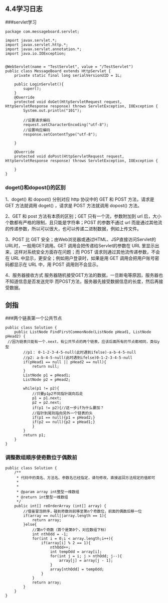 
## 4.4学习日志
###servlet学习
```
package com.messageboard.servlet;

import javax.servlet.*;
import javax.servlet.http.*;
import javax.servlet.annotation.*;
import java.io.IOException;


@WebServlet(name = "TestServlet", value = "/TestServlet")
public class MessageBoard extends HttpServlet {
    private static final long serialVersionUID = 1L;

    public LoginServlet(){
        super();
    }
    @Override
    protected void doGet(HttpServletRequest request, HttpServletResponse response) throws ServletException, IOException {
        System.out.println("101");

        //设置请求编码
        request.setCharacterEncoding("utf-8");
        //设置响应编码
        response.setContentType("utf-8");

    }

    @Override
    protected void doPost(HttpServletRequest request, HttpServletResponse response) throws ServletException, IOException {

    }
}
```
### doget()和dopost()的区别
1、doget() 和 dopost() 分别对应 http 协议中的 GET 和 POST 方法，请求是 GET 方法就调用 doget() ，请求是 POST 方法就调用 dopost() 方法。

2、GET 和 post 方法有本质的区别；GET 只有一个流，参数附加到 url 后，大小个数都有严格的限制，且只能是字符串；POST 的参数不通过 url 而是通过其他流的传递参数，所以可以很大，也可以传递二进制数据，例如上传文件。

3、POST 比 GET 安全；由Web浏览器或通过HTML、JSP直接访问Servlet的URL时，一般用GET调用。GET 调用会把传递给Servlet的参数在 URL 里显示出来，这样对系统安全方面存在问题；而 POST 请求则通过其他流传递参数，不会在 URL 中显示，更安全；例如用户登录时，如果是用 GET 调用会把用户账号密码都显示在 URL 中，用 POST 调用则不会显示。

4、服务器接收方式
服务器随机接受GET方法的数据，一旦断电等原因，服务器也不知道信息是否发送完毕
而POST方法，服务器先接受数据信息的长度，然后再接受数据。

## 剑指
###两个链表第一个公共节点
```
public class Solution {
    public ListNode FindFirstCommonNode(ListNode pHead1, ListNode pHead2) {
 //因为链表只能有一个.next，有公共节点的两个链表，应该后面所有的节点都相同，类似y型
        //p1： 0-1-2-3-4-5-null(此时遇到ifelse)-a-b-4-5-null
        //p2: a-b-4-5-null(此时遇到ifelse)0-1-2-3-4-5-null
        if(pHead1 == null || pHead2 == null){
            return null;
        }
        ListNode p1 = pHead1;
        ListNode p2 = pHead2;
        
        while(p1 != p2){
            //只要p1p2不同指针就向后走
            p1 = p1.next;
            p2 = p2.next;
            if(p1 != p2){//这一步if为什么要加？
            //指针到尾则指向另外一个链表的头
            if(p1 == null){p1 = pHead2;}
            if(p2 == null){p2 = pHead1;} 
            }
        }
        return p1;
    }
}
```

### 调整数组顺序使奇数位于偶数前

```
public class Solution {
    /**
     * 代码中的类名、方法名、参数名已经指定，请勿修改，直接返回方法规定的值即可
     *
     * 
     * @param array int整型一维数组 
     * @return int整型一维数组
     */
    public int[] reOrderArray (int[] array) {
        //借鉴冒泡排序，碰到奇数则前移至第n个奇数位，前面的偶数后移一位
        if(array == null||array.length == 1){
            return array;
        }else{
            //第n个奇数（首个是第0个，对应数组下标）
            int nthOdd = -1;
            for(int i = 0;i < array.length;i++){
                if(array[i] % 2 == 1){
                    nthOdd++;
                    int tempOdd = array[i];
                    for(int j = i; j > nthOdd; j--){
                        array[j] = array[j - 1];
                    }
                    array[nthOdd] = tempOdd;
                }
            }
            return array;
        }
    }
}
```